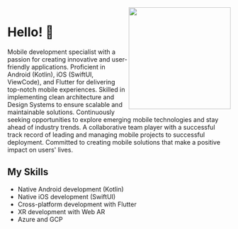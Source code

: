 <img align='right' src="https://media.giphy.com/media/M9gbBd9nbDrOTu1Mqx/giphy.gif" width="230">
<!--h3 align="center">Hi there! I'm Divino Borges <img src="https://camo.githubusercontent.com/40dff491d4e8123af55298ef908faedb66c463e5/68747470733a2f2f6d656469612e67697068792e636f6d2f6d656469612f57556c706c634d704f43456d5447427442572f67697068792e676966" width="50"/></h3-->

# Hello! 👋

Mobile development specialist with a passion for creating innovative and user-friendly applications. Proficient in Android (Kotlin), iOS (SwiftUI, ViewCode), and Flutter for delivering top-notch mobile experiences. Skilled in implementing clean architecture and Design Systems to ensure scalable and maintainable solutions. Continuously seeking opportunities to explore emerging mobile technologies and stay ahead of industry trends. A collaborative team player with a successful track record of leading and managing mobile projects to successful deployment. Committed to creating mobile solutions that make a positive impact on users' lives.

## My Skills

- Native Android development (Kotlin)
- Native iOS development (SwiftUI)
- Cross-platform development with Flutter
- XR development with Web AR
- Azure and GCP

